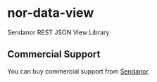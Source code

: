 nor-data-view
=============

Sendanor REST JSON View Library

Commercial Support
------------------

You can buy commercial support from [Sendanor](http://sendanor.com/software).

